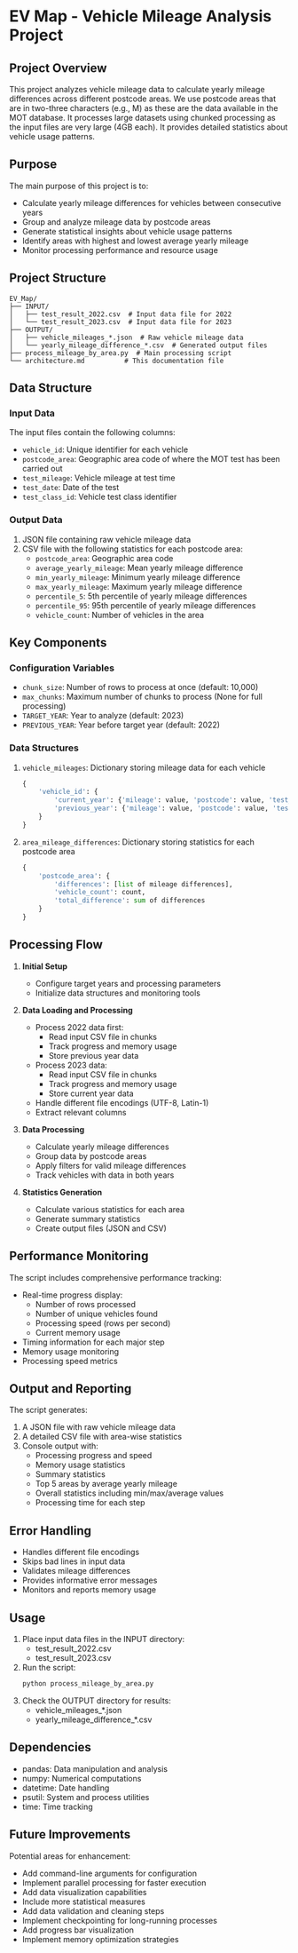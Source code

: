 # EV Map - Vehicle Mileage Analysis Project

## Project Overview
This project analyzes vehicle mileage data to calculate yearly mileage differences across different postcode areas. We use postcode areas that are in two-three characters (e.g., M) as these are the data available in the MOT database. It processes large datasets using chunked processing as the input files are very large (4GB each). It provides detailed statistics about vehicle usage patterns.

## Purpose
The main purpose of this project is to:
- Calculate yearly mileage differences for vehicles between consecutive years
- Group and analyze mileage data by postcode areas
- Generate statistical insights about vehicle usage patterns
- Identify areas with highest and lowest average yearly mileage
- Monitor processing performance and resource usage

## Project Structure
```
EV_Map/
├── INPUT/
│   ├── test_result_2022.csv  # Input data file for 2022
│   └── test_result_2023.csv  # Input data file for 2023
├── OUTPUT/
│   ├── vehicle_mileages_*.json  # Raw vehicle mileage data
│   └── yearly_mileage_difference_*.csv  # Generated output files
├── process_mileage_by_area.py  # Main processing script
└── architecture.md          # This documentation file
```

## Data Structure

### Input Data
The input files contain the following columns:
- `vehicle_id`: Unique identifier for each vehicle
- `postcode_area`: Geographic area code of where the MOT test has been carried out
- `test_mileage`: Vehicle mileage at test time
- `test_date`: Date of the test
- `test_class_id`: Vehicle test class identifier

### Output Data
1. JSON file containing raw vehicle mileage data
2. CSV file with the following statistics for each postcode area:
   - `postcode_area`: Geographic area code
   - `average_yearly_mileage`: Mean yearly mileage difference
   - `min_yearly_mileage`: Minimum yearly mileage difference
   - `max_yearly_mileage`: Maximum yearly mileage difference
   - `percentile_5`: 5th percentile of yearly mileage differences
   - `percentile_95`: 95th percentile of yearly mileage differences
   - `vehicle_count`: Number of vehicles in the area

## Key Components

### Configuration Variables
- `chunk_size`: Number of rows to process at once (default: 10,000)
- `max_chunks`: Maximum number of chunks to process (None for full processing)
- `TARGET_YEAR`: Year to analyze (default: 2023)
- `PREVIOUS_YEAR`: Year before target year (default: 2022)

### Data Structures
1. `vehicle_mileages`: Dictionary storing mileage data for each vehicle
   ```python
   {
       'vehicle_id': {
           'current_year': {'mileage': value, 'postcode': value, 'test_class_id': value},
           'previous_year': {'mileage': value, 'postcode': value, 'test_class_id': value}
       }
   }
   ```

2. `area_mileage_differences`: Dictionary storing statistics for each postcode area
   ```python
   {
       'postcode_area': {
           'differences': [list of mileage differences],
           'vehicle_count': count,
           'total_difference': sum of differences
       }
   }
   ```

## Processing Flow
1. **Initial Setup**
   - Configure target years and processing parameters
   - Initialize data structures and monitoring tools

2. **Data Loading and Processing**
   - Process 2022 data first:
     - Read input CSV file in chunks
     - Track progress and memory usage
     - Store previous year data
   - Process 2023 data:
     - Read input CSV file in chunks
     - Track progress and memory usage
     - Store current year data
   - Handle different file encodings (UTF-8, Latin-1)
   - Extract relevant columns

3. **Data Processing**
   - Calculate yearly mileage differences
   - Group data by postcode areas
   - Apply filters for valid mileage differences
   - Track vehicles with data in both years

4. **Statistics Generation**
   - Calculate various statistics for each area
   - Generate summary statistics
   - Create output files (JSON and CSV)

## Performance Monitoring
The script includes comprehensive performance tracking:
- Real-time progress display:
  - Number of rows processed
  - Number of unique vehicles found
  - Processing speed (rows per second)
  - Current memory usage
- Timing information for each major step
- Memory usage monitoring
- Processing speed metrics

## Output and Reporting
The script generates:
1. A JSON file with raw vehicle mileage data
2. A detailed CSV file with area-wise statistics
3. Console output with:
   - Processing progress and speed
   - Memory usage statistics
   - Summary statistics
   - Top 5 areas by average yearly mileage
   - Overall statistics including min/max/average values
   - Processing time for each step

## Error Handling
- Handles different file encodings
- Skips bad lines in input data
- Validates mileage differences
- Provides informative error messages
- Monitors and reports memory usage

## Usage
1. Place input data files in the INPUT directory:
   - test_result_2022.csv
   - test_result_2023.csv
2. Run the script:
   ```bash
   python process_mileage_by_area.py
   ```
3. Check the OUTPUT directory for results:
   - vehicle_mileages_*.json
   - yearly_mileage_difference_*.csv

## Dependencies
- pandas: Data manipulation and analysis
- numpy: Numerical computations
- datetime: Date handling
- psutil: System and process utilities
- time: Time tracking

## Future Improvements
Potential areas for enhancement:
- Add command-line arguments for configuration
- Implement parallel processing for faster execution
- Add data visualization capabilities
- Include more statistical measures
- Add data validation and cleaning steps
- Implement checkpointing for long-running processes
- Add progress bar visualization
- Implement memory optimization strategies 